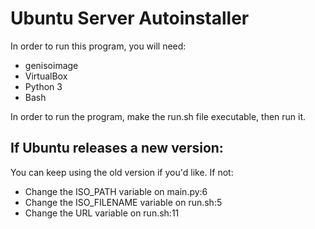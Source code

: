 # Ubuntu Server Autoinstaller

In order to run this program, you will need:
* genisoimage
* VirtualBox
* Python 3
* Bash

In order to run the program, make the run.sh
file executable, then run it. 

## If Ubuntu releases a new version:
You can keep using the old version if you'd like. If not:
* Change the ISO_PATH variable on main.py:6
* Change the ISO_FILENAME variable on run.sh:5 
* Change the URL variable on run.sh:11